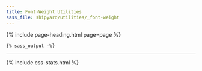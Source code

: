 ```yaml
---
title: Font-Weight Utilities
sass_file: shipyard/utilities/_font-weight
---
```


{% include page-heading.html page=page %}

```css
{% sass_output -%}
```

---

{% include css-stats.html %}

